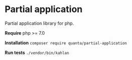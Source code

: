 # Partial application

Partial application library for php.

**Require** php >= 7.0

**Installation** `composer require quanta/partial-application`

**Run tests** `./vendor/bin/kahlan`
